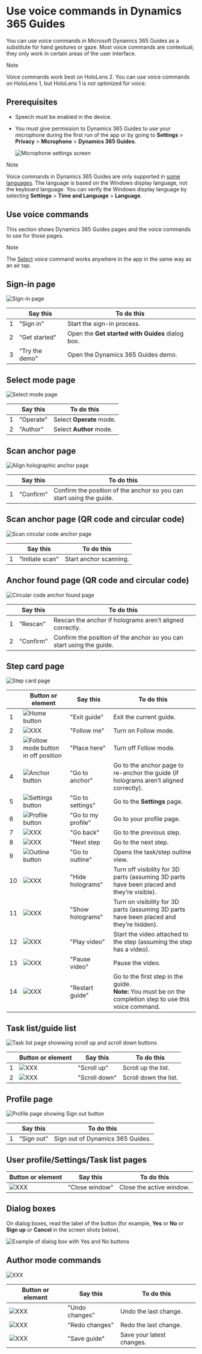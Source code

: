 

# Use voice commands in Dynamics 365 Guides

You can use voice commands in Microsoft Dynamics 365 Guides as a substitute for hand gestures or gaze. Most voice commands are contextual; they only work in certain areas of the user interface. 

>[!NOTE]
>Voice commands work best on HoloLens 2. You can use voice commands on HoloLens 1, but HoloLens 1 is not optimized for voice.  

## Prerequisites

- Speech must be enabled in the device.

- You must give permission to Dynamics 365 Guides to use your microphone during the first run of the app or by going to **Settings** > **Privacy** > **Microphone** > 
**Dynamics 365 Guides**.

    ![Microphone settings screen](media/microphone-permission.PNG "Microphone settings screen")
    
> [!NOTE]
> Voice commands in Dynamics 365 Guides are only supported in [some languages](https://docs.microsoft.com/dynamics365/mixed-reality/guides/faq#what-languages-is-dynamics-365-guides-available-in). 
The language is based on the Windows display language, not the keyboard language. You can verify the Windows display language by selecting **Settings** > **Time and Language** > 
**Language**.

## Use voice commands

This section shows Dynamics 365 Guides pages and the voice commands to use for those pages.

> [!NOTE]
> The [Select](https://docs.microsoft.com/hololens/hololens-cortana#general-speech-commands) voice command works anywhere in the app in the same way as an air tap. 

## Sign-in page

![Sign-in page](media/voice-sign-in.PNG "Sign-in page")

||Say this|To do this|
|---|-----------------|-------------------------------------------|
|1|"Sign in"|Start the sign-in process.|
|2|"Get started"|Open the **Get started with Guides** dialog box.|
|3|"Try the demo"|Open the Dynamics 365 Guides demo.|

## Select mode page

![Select mode page](media/voice-select-mode.PNG "Select mode page")

||Say this|To do this|
|---|-----------------|-------------------------------------------|
|1|"Operate"|Select **Operate** mode.|
|2|"Author"|Select **Author** mode.|

## Scan anchor page

![Align holographic anchor page](media/voice-align-holographic.PNG "Align holographic anchor page")

||Say this|To do this|
|---|-----------------|-------------------------------------------|
|1|"Confirm"|Confirm the position of the anchor so you can start using the guide.|

## Scan anchor page (QR code and circular code)

![Scan circular code anchor page](media/voice-scan-circular.PNG "Scan circular code anchor page")

||Say this|To do this|
|---|-----------------|-------------------------------------------|
|1|"Initiate scan"|Start anchor scanning.|

## Anchor found page (QR code and circular code)

![Circular code anchor found page](media/voice-found-anchor.PNG "Circular code anchor found page")

||Say this|To do this|
|---|-----------------|-------------------------------------------|
|1|"Rescan"|Rescan the anchor if holograms aren’t aligned correctly.|
|2|"Confirm"|Confirm the position of the anchor so you can start using the guide.|

## Step card page

![Step card page](media/voice-step-card.PNG "Step card page")

||Button or element|Say this|To do this|
|---|----------|-------------------|-------------------------------------|
|1|![Home button](media/home-button.png "Home button")|"Exit guide"|Exit the current guide.|
|2|![XXX](media/XXX.png "XXX")|"Follow me"|Turn on Follow mode.|
|3|![Follow mode button in off position](media/follow-button.png "Follow mode button in off position")|"Place here"|Turn off Follow mode.|
|4|![Anchor button](media/anchor-button.PNG "Anchor button")|"Go to anchor"|Go to the anchor page to re-anchor the guide (if holograms aren’t aligned correctly).|
|5|![Settings button](media/settings-button.png "Settings button")|"Go to settings"|Go to the **Settings** page.|
|6|![Profile button](media/profile-button.png "Profile button")|"Go to my profile"|Go to your profile page.|
|7|![XXX](media/XXX.png "XXX")|"Go back"|Go to the previous step.|
|8|![XXX](media/XXX.png "XXX")|"Next step|Go to the next step.|
|9|![Outline button](media/outline-button.png "Outline button")|"Go to outline"|Opens the task/step outline view. ||
|10|![XXX](media/XXX.png "XXX")|"Hide holograms"|Turn off visibility for 3D parts (assuming 3D parts have been placed and they’re visible).|
|11|![XXX](media/XXX.png "XXX")|"Show holograms"|Turn on visibility for 3D parts (assuming 3D parts have been placed and they’re hidden).|
|12|![XXX](media/XXX.png "XXX")|"Play video"|Start the video attached to the step (assuming the step has a video).|
|13|![XXX](media/XXX.png "XXX")|"Pause video"|Pause the video.|
|14|![XXX](media/XXX.png "XXX")|"Restart guide"|Go to the first step in the guide.<br>**Note:** You must be on the completion step to use this voice command.|

## Task list/guide list

![Task list page showwing scroll up and scroll down buttons](media/voice-lists.PNG "ask list page showwing scroll up and scroll down buttons")

||Button or element|Say this|To do this|
|---|----------|-------------------|-------------------------------------|
|1|![XXX](media/XXX.png "XXX")|"Scroll up"|Scroll up the list.|
|2|![XXX](media/XXX.png "XXX")|"Scroll down"|Scroll down the list.|

## Profile page

![Profile page showing Sign out button](media/voice-profile.PNG "Profile page showing Sign out button")

||Say this|To do this|
|---|-----------------|-------------------------------------------|
|1|"Sign out"|Sign out of Dynamics 365 Guides.|

## User profile/Settings/Task list pages

|Button or element|Say this|To do this|
|-----|-------------------|-------------------------------------|
|![XXX](media/XXX.png "XXX")|"Close window"|Close the active window.|

## Dialog boxes 

On dialog boxes, read the label of the button (for example, **Yes** or **No** or **Sign up** or **Cancel** in the screen shots below). 

![Example of dialog box with Yes and No buttons](media/voice-dialog.PNG "Example of dialog page with yes and no buttons")


## Author mode commands

![XXX](media/XXX.PNG "XXX")

|Button or element|Say this|To do this|
|-----|-------------------|-------------------------------------|
|![XXX](media/XXX.png "XXX")|"Undo changes"|Undo the last change.| 
|![XXX](media/XXX.png "XXX")|"Redo changes"|Redo the last change.|
|![XXX](media/XXX.png "XXX")|"Save guide"|Save your latest changes.|


